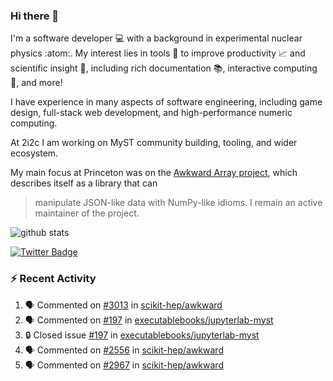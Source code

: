 ### Hi there 👋 

I'm a software developer 💻 with a background in experimental nuclear physics :atom:. My interest lies in tools :wrench: to improve productivity :chart_with_upwards_trend: and scientific insight :telescope:, including rich documentation 📚, interactive computing 🧮, and more! 

I have experience in many aspects of software engineering, including game design, full-stack web development, and high-performance numeric computing. 

At 2i2c I am working on MyST community building, tooling, and wider ecosystem. 

My main focus at Princeton was on the [Awkward Array project](awkward-array.org/), which describes itself as a library that can 
> manipulate JSON-like data with NumPy-like idioms. I remain an active maintainer of the project. 

![github stats](https://github-readme-stats.vercel.app/api?username=agoose77&show_icons=true&hide_rank=true&hide_title=true&bg_color=30,e76445,904e95&text_color=efe3ec&icon_color=efe3ec)
<!--
**agoose77/agoose77** is a ✨ _special_ ✨ repository because its `README.md` (this file) appears on your GitHub profile.

Here are some ideas to get you started:

- 🔭 I’m currently working on ...
- 🌱 I’m currently learning ...
- 👯 I’m looking to collaborate on ...
- 🤔 I’m looking for help with ...
- 💬 Ask me about ...
- 📫 How to reach me: ...
- 😄 Pronouns: ...
- ⚡ Fun fact: ...
-->

[![Twitter Badge](https://img.shields.io/twitter/follow/agoose77?style=flat-square&logo=Twitter&logoColor=white&color=cornflowerblue)](https://twitter.com/agoose77)

### :zap: Recent Activity

<!--START_SECTION:activity-->
1. 🗣 Commented on [#3013](https://github.com/scikit-hep/awkward/pull/3013#issuecomment-1933964923) in [scikit-hep/awkward](https://github.com/scikit-hep/awkward)
2. 🗣 Commented on [#197](https://github.com/executablebooks/jupyterlab-myst/issues/197#issuecomment-1933720826) in [executablebooks/jupyterlab-myst](https://github.com/executablebooks/jupyterlab-myst)
3. 🔒 Closed issue [#197](https://github.com/executablebooks/jupyterlab-myst/issues/197) in [executablebooks/jupyterlab-myst](https://github.com/executablebooks/jupyterlab-myst)
4. 🗣 Commented on [#2556](https://github.com/scikit-hep/awkward/issues/2556#issuecomment-1933703513) in [scikit-hep/awkward](https://github.com/scikit-hep/awkward)
5. 🗣 Commented on [#2967](https://github.com/scikit-hep/awkward/pull/2967#issuecomment-1932229843) in [scikit-hep/awkward](https://github.com/scikit-hep/awkward)
<!--END_SECTION:activity-->
